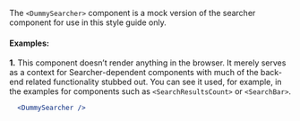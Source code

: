 The `<DummySearcher>` component is a mock version of the searcher component for use in
this style guide only.

#### Examples:

__1.__ This component doesn’t render anything in the browser. It merely serves as a context
for Searcher-dependent components with much of the back-end related functionality stubbed out.
You can see it used, for example, in the examples for components such as `<SearchResultsCount>`
or `<SearchBar>`.

```jsx
  <DummySearcher />
```
